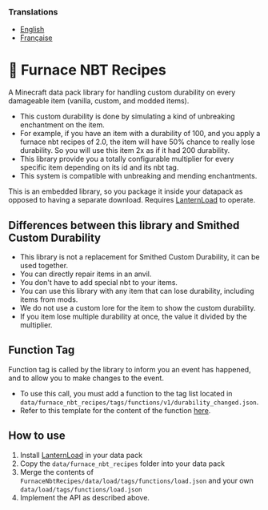 ### Translations
* [English](https://github.com/Stoupy51/FurnaceNbtRecipes/blob/main/README.md)
* [Française](https://github.com/Stoupy51/FurnaceNbtRecipes/blob/main/README.fr.md)


# 📖 Furnace NBT Recipes
A Minecraft data pack library for handling custom durability on every damageable item (vanilla, custom, and modded items).
* This custom durability is done by simulating a kind of unbreaking enchantment on the item.
* For example, if you have an item with a durability of 100, and you apply a furnace nbt recipes of 2.0, the item will have 50% chance to really lose durability. So you will use this item 2x as if it had 200 durability.
* This library provide you a totally configurable multiplier for every specific item depending on its id and its nbt tag.
* This system is compatible with unbreaking and mending enchantments.

This is an embedded library, so you package it inside your datapack as opposed to having a separate download. Requires [LanternLoad](https://github.com/LanternMC/load) to operate.


## Differences between this library and Smithed Custom Durability
* This library is not a replacement for Smithed Custom Durability, it can be used together.
* You can directly repair items in an anvil.
* You don't have to add special nbt to your items.
* You can use this library with any item that can lose durability, including items from mods.
* We do not use a custom lore for the item to show the custom durability.
* If you item lose multiple durability at once, the value it divided by the multiplier.



## Function Tag
Function tag is called by the library to inform you an event has happened, and to allow you to make changes to the event.
* To use this call, you must add a function to the tag list located in `data/furnace_nbt_recipes/tags/functions/v1/durability_changed.json`.
* Refer to this template for the content of the function [here](https://github.com/Stoupy51/FurnaceNbtRecipes/blob/main/data/furnace_nbt_recipes/functions/v1.0/signal_received_template.mcfunction).



## How to use
1. Install [LanternLoad](https://github.com/LanternMC/load) in your data pack
2. Copy the `data/furnace_nbt_recipes` folder into your data pack
3. Merge the contents of `FurnaceNbtRecipes/data/load/tags/functions/load.json` and your own `data/load/tags/functions/load.json`
4. Implement the API as described above.

